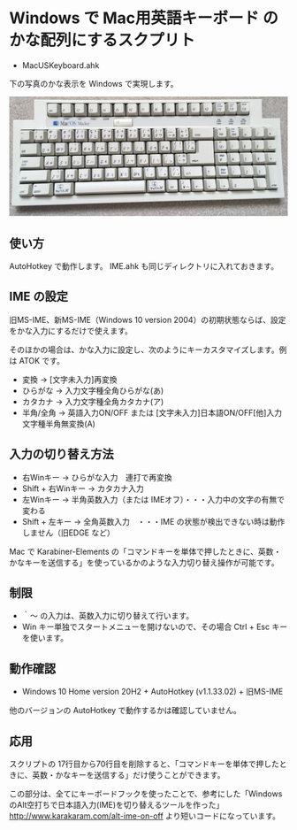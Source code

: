 # Windows で Mac用英語キーボード のかな配列にするスクプリト

* MacUSKeyboard.ahk

下の写真のかな表示を Windows で実現します。

![Mac用英語キーボードの配列図](Mac_OS_Mackey.jpg)

## 使い方

AutoHotkey で動作します。
IME.ahk も同じディレクトリに入れておきます。

## IME の設定

旧MS-IME、新MS-IME（Windows 10 version 2004）の初期状態ならば、設定をかな入力にするだけで使えます。

そのほかの場合は、かな入力に設定し、次のようにキーカスタマイズします。例は ATOK です。

* 変換	→ [文字未入力]再変換
* ひらがな	→ 入力文字種全角ひらがな(あ)
* カタカナ	→ 入力文字種全角カタカナ(ア)
* 半角/全角	→ 英語入力ON/OFF または [文字未入力]日本語ON/OFF[他]入力文字種半角無変換(A)

## 入力の切り替え方法

* 右Winキー		→ ひらがな入力　連打で再変換
* Shift + 右Winキー	→ カタカナ入力
* 左Winキー		→ 半角英数入力（または IMEオフ）・・・入力中の文字の有無で変わる
* Shift + 左キー		→ 全角英数入力　・・・IME の状態が検出できない時は動作しません（旧EDGE など）

Mac で Karabiner-Elements の「コマンドキーを単体で押したときに、英数・かなキーを送信する」を使っているかのような入力切り替え操作が可能です。

## 制限

* ｀〜 の入力は、英数入力に切り替えて行います。
* Win キー単独でスタートメニューを開けないので、その場合 Ctrl + Esc キーを使います。

## 動作確認

* Windows 10 Home version 20H2 + AutoHotkey (v1.1.33.02) + 旧MS-IME

他のバージョンの AutoHotkey で動作するかは確認していません。

## 応用

スクリプトの 17行目から70行目を削除すると、「コマンドキーを単体で押したときに、英数・かなキーを送信する」だけ使うことができます。

この部分は、全てにキーボードフックを使ったことで、参考にした「WindowsのAlt空打ちで日本語入力(IME)を切り替えるツールを作った」http://www.karakaram.com/alt-ime-on-off より短いコードになっています。
